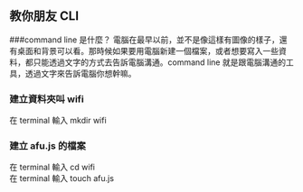 ## 教你朋友 CLI

###command line 是什麼？
電腦在最早以前，並不是像這樣有圖像的樣子，還有桌面和背景可以看。那時候如果要用電腦新建一個檔案，或者想要寫入一些資料，都只能透過文字的方式去告訴電腦溝通。command line 就是跟電腦溝通的工具，透過文字來告訴電腦你想幹嘛。

### 建立資料夾叫 wifi
在 terminal 輸入 mkdir wifi

### 建立 afu.js 的檔案
在 terminal 輸入 cd wifi  
在 terminal 輸入 touch afu.js